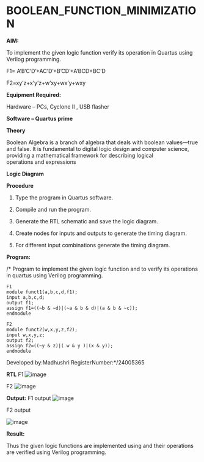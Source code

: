 # BOOLEAN_FUNCTION_MINIMIZATION

**AIM:**

To implement the given logic function verify its operation in Quartus using Verilog programming.

F1= A’B’C’D’+AC’D’+B’CD’+A’BCD+BC’D 

F2=xy’z+x’y’z+w’xy+wx’y+wxy

**Equipment Required:**

Hardware – PCs, Cyclone II , USB flasher

**Software – Quartus prime**

**Theory**

Boolean Algebra is a branch of algebra that deals with boolean values—true and false. It is fundamental to digital logic design and computer science, providing a mathematical framework for describing logical operations and expressions

**Logic Diagram**

**Procedure**

1.	Type the program in Quartus software.

2.	Compile and run the program.

3.	Generate the RTL schematic and save the logic diagram.

4.	Create nodes for inputs and outputs to generate the timing diagram.

5.	For different input combinations generate the timing diagram.


**Program:**

/* Program to implement the given logic function and to verify its operations in quartus using Verilog programming. 
```
F1
module funct1(a,b,c,d,f1);
input a,b,c,d;
output f1;
assign f1=((~b & ~d)|(~a & b & d)|(a & b & ~c));
endmodule

F2
module funct2(w,x,y,z,f2);
input w,x,y,z;
output f2;
assign f2=((~y & z)|( w & y )|(x & y));
endmodule
```


Developed by:Madhushri
RegisterNumber:*/24005365


**RTL**
F1
![image](https://github.com/user-attachments/assets/65a3441f-aa34-4432-9f40-e7577f91c340)

F2
![image](https://github.com/user-attachments/assets/11e8a638-19eb-4b0d-9697-74ba922271b2)

**Output:**
F1 output
![image](https://github.com/user-attachments/assets/a8f2ee3a-571d-4988-a65c-8c32e5cb6bf3)

F2 output

![image](https://github.com/user-attachments/assets/e14acff1-5d2b-40b6-9b28-eab7f5838ad3)

**Result:**

Thus the given logic functions are implemented using and their operations are verified using Verilog programming.


